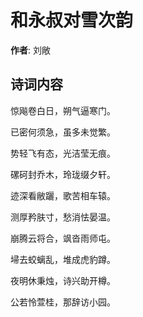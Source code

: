 # 和永叔对雪次韵

**作者**: 刘敞

## 诗词内容

惊飚卷白日，朔气逼寒门。

已密何须急，虽多未觉繁。

势轻飞有态，光洁莹无痕。

磥砢封乔木，玲珑缀夕轩。

迹深看敝躧，歌苦相车辕。

测厚矜肤寸，愁消怯晏温。

崩腾云将合，飒沓雨师屯。

埽去蛟螭乱，堆成虎豹蹲。

夜明休秉烛，诗兴助开樽。

公若怜萱桂，那辞访小园。


